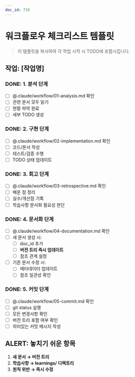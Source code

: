 ```yaml
---
doc_id: 758
---
```


# 워크플로우 체크리스트 템플릿

> 이 템플릿을 복사하여 각 작업 시작 시 TODO에 포함시킵니다.

## 작업: [작업명]

### DONE: 1. 분석 단계
- [ ] @.claude/workflow/01-analysis.md 확인
- [ ] 관련 문서 모두 읽기
- [ ] 현황 파악 완료
- [ ] 세부 TODO 생성

### DONE: 2. 구현 단계  
- [ ] @.claude/workflow/02-implementation.md 확인
- [ ] 코드/문서 작성
- [ ] 테스트/검증 수행
- [ ] TODO 상태 업데이트

### DONE: 3. 회고 단계
- [ ] @.claude/workflow/03-retrospective.md 확인
- [ ] 배운 점 정리
- [ ] 실수/개선점 기록
- [ ] 학습사항 문서화 필요성 판단

### DONE: 4. 문서화 단계
- [ ] @.claude/workflow/04-documentation.md 확인
- [ ] 새 문서 생성 시:
  - [ ] doc_id 추가
  - [ ] **버전 트리 즉시 업데이트**
  - [ ] 참조 관계 설정
- [ ] 기존 문서 수정 시:
  - [ ] 메타데이터 업데이트
  - [ ] 참조 일관성 확인

### DONE: 5. 커밋 단계
- [ ] @.claude/workflow/05-commit.md 확인
- [ ] git status 실행
- [ ] 모든 변경사항 확인
- [ ] 버전 트리 포함 여부 확인
- [ ] 의미있는 커밋 메시지 작성

## ALERT: 놓치기 쉬운 항목
1. **새 문서 → 버전 트리**
2. **학습사항 → learnings/ 디렉토리**
3. **원칙 위반 → 즉시 수정**
